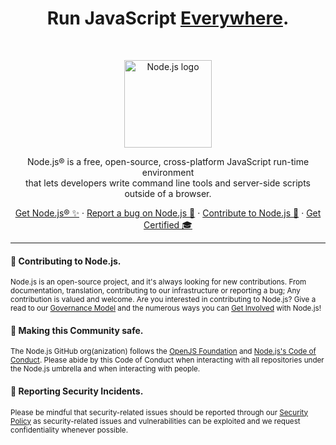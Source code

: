 <h1 align="center">Run JavaScript <a href="https://nodejs.org/en/download">Everywhere</a>.</h1><br>

<p align="center">
  <a href="https://nodejs.org/">
    <img src="https://avatars.githubusercontent.com/u/9950313?s=200&v=4" alt="Node.js logo" height="140">
  </a>
</p>

<p align="center">
  Node.js® is a free, open-source, cross-platform JavaScript run-time environment <br>that lets developers write command line tools and server-side scripts outside of a browser.
</p>

<p align="center">
  <a href="https://nodejs.org/en/download">Get Node.js® ✨</a>
  ·
  <a href="https://github.com/nodejs/node/issues/new/choose">Report a bug on Node.js 🐞</a>
  ·
  <a href="https://nodejs.org/en/get-involved">Contribute to Node.js 🫶</a>
  ·
  <a href="https://openjsf.org/certification/">Get Certified 🎓</a>
</p>

----

#### 👋 Contributing to Node.js.

<sub>Node.js is an open-source project, and it's always looking for new contributions. From documentation, translation, contributing to our infrastructure or reporting a bug; Any contribution is valued and welcome. Are you interested in contributing to Node.js? Give a read to our [Governance Model](https://github.com/nodejs/node/blob/main/GOVERNANCE.md) and the numerous ways you can [Get Involved](https://nodejs.org/en/get-involved) with Node.js!</sub>

#### 🦺 Making this Community safe.

<sub>The Node.js GitHub org(anization) follows the [OpenJS Foundation](https://github.com/openjs-foundation/cross-project-council/blob/main/CODE_OF_CONDUCT.md) and [Node.js's Code of Conduct](https://github.com/nodejs/admin/blob/HEAD/CODE_OF_CONDUCT.md). Please abide by this Code of Conduct when interacting with all repositories under the Node.js umbrella and when interacting with people.</sub>

#### 👾 Reporting Security Incidents.

<sub>Please be mindful that security-related issues should be reported through our [Security Policy](https://github.com/nodejs/node/security/policy) as security-related issues and vulnerabilities can be exploited and we request confidentiality whenever possible.</sub>
